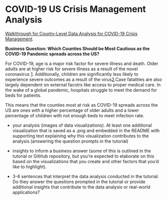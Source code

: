 # COVID-19 US Crisis Management Analysis

[Walkthrough for County-Level Data Analysis for COVID-19 Crisis Management](https://melanieshimano.gitbook.io/merging-data-and-plotly-visualizations/).

**Business Question: Which Counties Should be Most Cautious as the COVID-19 Pandemic spreads across the US?**

For COVID-19, age is a major risk factor for severe illness and death. Older adults are at higher risk for severe illness as a result of the novel coronavirus [1](https://www.cdc.gov/coronavirus/2019-ncov/need-extra-precautions/groups-at-higher-risk.html). Additionally, children are significantly less likely to experience severe outcomes as a result of the virus[2](https://www.cdc.gov/mmwr/volumes/69/wr/mm6914e4.htm).Case fatalities are also largely dependent on external facotrs like access to proper medical care. In the wake of a global pandemic, hospitals struggle to meet the demand for beds for patients. 

This means that the counties most at risk as COVID-19 spreads across the US are ones with a higher percentage of older adults and a lower percentage of children with not enough beds to meet infection rate.


* your analysis (images of data visualizations). At least one additional visualization that is saved as a .png and embedded in the README with supporting text explaining why this visualization contributes to the analysis (answering the question prompts in the tutorial)


* insights to inform a business answer (some of this is outlined in the tutorial or GitHub repository, but you’re expected to elaborate on this based on the visualizations that you create and other factors that you’d like to highlight).
* 3-6 sentences that interpret the data analysis conducted in the tutorial. Do they answer the questions prompted in the tutorial or provide additional insights that contribute to the data analysis or real-world applications? 
